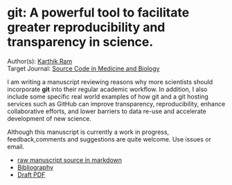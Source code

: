 # git: A powerful tool to facilitate greater reproducibility and transparency in science. 
Author(s): [Karthik Ram](mailto:karthik.ram@gmail.com)  
Target Journal: [Source Code in Medicine and Biology](http://www.scfbm.org/)

I am writing a manuscript reviewing reasons why more scientists should incorporate **git** into their regular academic workflow. In addition, I also include some specific real world examples of how git and a git hosting services such as GitHub can improve transparency, reproducibility, enhance collaborative efforts, and lower barriers to data re-use and accelerate development of new science.

Although this manuscript is currently a work in progress, feedback,comments and suggestions are quite welcome. Use issues or email.

* [raw manuscript source in markdown]()
* [Bibliography]() 
* [Draft PDF]()

